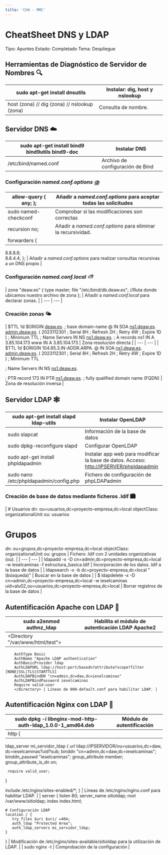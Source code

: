 ```yaml
---
title: 'CH4 - MMC'
---
```


# CheatSheet DNS y LDAP

Tipo: Apuntes
Estado: Completado
Tema: Despliegue

## Herramientas de Diagnóstico de Servidor de Nombres 🔍

| sudo apt-get install dnsutils | Instalar: dig, host y nslookup |
| --- | --- |
| host (zona) // dig (zona) // nslookup (zona) | Consulta de nombre. |

## Servidor DNS ☁️

| sudo apt-get install bind9 bind9utils bind9-doc | Instalar DNS |
| --- | --- |
| /etc/bind/named.conf | Archivo de configuración de Bind |

### Configuración *named.conf.options ⛈️*

| allow-query { any; }; | Añadir  a *named.conf.options* para aceptar todas las solicitudes |
| --- | --- |
| sudo named-checkconf | Comprobar si las modificaciones son correctas |
| recursion no; | Añadir a *named.conf.options* para eliminar la recursividad. |
| forwarders {   
 8.8.8.8;   
 8.8.4.4;
}; | Añadir a *named.conf.options* para realizar consultas recursivas a un DNS propio |

### Configuración *named.conf.local ⛅*

| zone "deaw.es" {
        type master;
        file "/etc/bind/db.deaw.es";  //Ruta donde ubicamos nuestro archivo de zona
}; | Añadir  a *named.conf.local* para declarar zonas. |
| --- | --- |

### Creación zonas 🌤️

| $TTL 1d
$ORIGIN [deaw.es](http://deaw.es/). ; base domain-name
@   IN  SOA     [ns1.deaw.es](http://ns1.deaw.es/). [admin.deaw.es](http://admin.deaw.es/). (
 2023112301  ; Serial
  8H           ; Refresh
  2H           ; Retry
  4W          ; Expire
  1D )         ; Minimum TTL
; Name Servers
  IN  NS      [ns1.deaw.es](http://ns1.deaw.es/).
; A records
  ns1 IN  A       3.85.104.173
  www IN  A       3.85.104.173 | Zona resolución directa |
| --- | --- |
| $TTL 1d
$ORIGIN 104.85.3.IN-ADDR.ARPA.
@   IN  SOA     [ns1.deaw.es](http://ns1.deaw.es/). [admin.deaw.es](http://admin.deaw.es/). (
  2023112301  ; Serial
  8H           ; Refresh
  2H           ; Retry
  4W          ; Expire
  1D )         ; Minimum TTL

; Name Servers
  IN  NS      [ns1.deaw.es](http://ns1.deaw.es/).

; PTR record
  173 IN  PTR     [ns1.deaw.es](http://ns1.deaw.es/). ; fully qualified domain name (FQDN) | Zona de resolución inversa |

## Servidor LDAP 🕸️

| sudo apt-get install slapd ldap-utils | Instalar OpenLDAP |
| --- | --- |
| sudo slapcat | Información de la base de datos |
| sudo dpkg-reconfigure slapd | Configurar OpenLDAP |
| sudo apt-get install phpldapadmin | Instalar app web para modificar la base de datos. Acceso: [http://IPSERVER/phpldapadmin](http://ipserver/phpldapadmin) |
| sudo nano /etc/phpldapadmin/config.php | Fichero de configuración de phpLDAPadmin |

### Creación de base de datos mediante ficheros .ldif 🏙️

| # Usuarios
   dn: ou=usuarios,dc=proyecto-empresa,dc=local
   objectClass: organizationalUnit
   ou: usuarios

# Grupos
   dn: ou=grupos,dc=proyecto-empresa,dc=local
   objectClass: organizationalUnit
   ou: grupos | Fichero .ldif con 2 unidades organizativas (ou). |
| --- | --- |
| ldapadd -x -D cn=admin,dc=proyecto-empresa,dc=local -w ieselcaminas -f estructura_basica.ldif | Incorporación de los datos .ldif a la base de datos |
| ldapsearch -x -b dc=proyecto-empresa,dc=local "(búsqueda)" | Buscar en la base de datos |
| $ ldapdelete -x -D cn=admin,dc=proyecto-empresa,dc=local -w ieselcaminas uid=alu02,ou=usuarios,dc=proyecto-empresa,dc=local | Borrar registros de la base de datos |

## Autentificación Apache con LDAP 🔐

| sudo a2enmod authnz_ldap | Habilita el módulo de autenticación LDAP Apache2 |
| --- | --- |
| <Directory "/var/www/html/test"> 
        AuthType Basic
        AuthName "Apache LDAP authentication"
        AuthBasicProvider ldap 
        AuthLDAPURL ldap://host:port/basedn?attribute?scope?filter [NONE|SSL|TLS|STARTTLS]
        AuthLDAPBindDN "cn=admin,dc=daw,dc=ieselcaminas"
        AuthLDAPBindPassword ieselcaminas
        Require valid-user
        </Directory> | Líneas de 000-default.conf para habilitar LDAP. |

## Autentificación Nginx con LDAP 🔐

| sudo dpkg -i libnginx-mod-http-auth-ldap_1.0.0-1_amd64.deb | Módulo de autentificación |
| --- | --- |
| http {
  ldap_server mi_servidor_ldap {
    url  ldap://IPSERVIDOR/ou=usuarios,dc=daw,
           dc=ieselcaminas?uid?sub;
    binddn "cn=admin,dc=daw,dc=ieselcaminas";
    binddn_passwd "ieselcaminas";
    group_attribute member;
    group_attribute_is_dn on;

     require valid_user;
 }

 include /etc/nginx/sites-enabled/*;
} | Líneas de /etc/nginx/nginx.conf para habilitar LDAP. |
| server {
    listen 80;
    server_name sitioldap;
    root /var/www/sitioldap;
    index index.html;

    # Configuración LDAP
    location / {
       try_files $uri $uri/ =404;
       auth_ldap "Protected Area";
       auth_ldap_servers mi_servidor_ldap;
    }
} | Modificación de /etc/nginx/sites-available/sitioldap para la utilización de LDAP. |
| sudo nginx -t | Comprobación de la  configuración |
